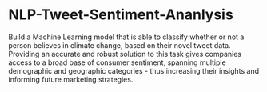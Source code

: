 # NLP-Tweet-Sentiment-Ananlysis
Build a Machine Learning model that is able to classify whether or not a person believes in climate change, based on their novel tweet data.
Providing an accurate and robust solution to this task gives companies access to a broad base of consumer sentiment, spanning multiple demographic and geographic categories - thus increasing their insights and informing future marketing strategies.
